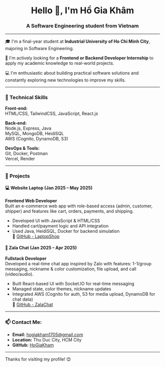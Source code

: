 <h1 align="center">Hello 👋, I'm Hồ Gia Khâm</h1>
<h3 align="center">A Software Engineering student from Vietnam</h3>

---

🎓 I'm a final-year student at **Industrial University of Ho Chi Minh City**, majoring in Software Engineering.

💼 I'm actively looking for a **Frontend or Backend Developer Internship** to apply my academic knowledge to real-world projects.

💻 I'm enthusiastic about building practical software solutions and constantly exploring new technologies to improve my skills.

---

### 🧠 Technical Skills

**Front-end:**  
HTML/CSS, TailwindCSS, JavaScript, React.js

**Back-end:**  
Node.js, Express, Java  
MySQL, MongoDB, HeidiSQL  
AWS (Cognito, DynamoDB, S3)  

**DevOps & Tools:**  
Git, Docker, Postman  
Vercel, Render  

---

### 🚀 Projects

#### 💻 Website Laptop (Jan 2025 – May 2025)  
**Frontend Web Developer**  
Built an e-commerce web app with role-based access (admin, customer, shipper) and features like cart, orders, payments, and shipping.  
- Developed UI with JavaScript & HTML/CSS  
- Handled cart/payment logic and API integration  
- Used Java, HeidiSQL, Docker for backend simulation  
🔗 [GitHub - LaptopShop](https://github.com/HoGiaKham/LapTopStore)

#### 💬 Zala Chat (Jan 2025 – Apr 2025)  
**Fullstack Developer**  
Developed a real-time chat app inspired by Zalo with features: 1-1/group messaging, nickname & color customization, file upload, and call (video/audio).  
- Built React-based UI with Socket.IO for real-time messaging  
- Managed state, color themes, nickname updates  
- Integrated AWS (Cognito for auth, S3 for media upload, DynamoDB for chat data)  
🔗 [GitHub - ZalaChat](https://github.com/HoGiaKham/ZalaChatWeb)

---

### 📫 Contact Me:
- **Email:** hogiakham1705@gmail.com  
- **Location:** Thu Duc City, HCM City  
- **GitHub:** [HoGiaKham](https://github.com/HoGiaKham)

---

Thanks for visiting my profile! 😊
